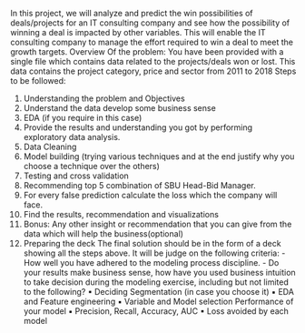 In this project, we will analyze and predict the win possibilities of deals/projects for an IT consulting company and see how the possibility of winning a
deal is impacted by other variables. This will enable the IT consulting company to manage the effort required to win a deal to meet the growth
targets.
Overview Of the problem:
You have been provided with a single file which contains data related to the projects/deals won or lost. This data contains the project category, price and sector from
2011 to 2018
Steps to be followed:
1. Understanding the problem and Objectives
2. Understand the data develop some business sense
3. EDA (if you require in this case)
4. Provide the results and understanding you got by performing exploratory data analysis.
5. Data Cleaning
6. Model building (trying various techniques and at the end justify why you choose a technique over the others)
7. Testing and cross validation
8. Recommending top 5 combination of SBU Head-Bid Manager.
9. For every false prediction calculate the loss which the company will face.
10. Find the results, recommendation and visualizations
11. Bonus: Any other insight or recommendation that you can give from the data which will help the business(optional)
12. Preparing the deck
The final solution should be in the form of a deck showing all the steps above. It will be judge on the following criteria: - How well you have adhered to the modeling
process discipline. - Do your results make business sense, how have you used business intuition to take decision during the modeling exercise, including but not
limited to the following?
▪ Deciding Segmentation (in case you choose it)
▪ EDA and Feature engineering
▪ Variable and Model selection
Performance of your model
▪ Precision, Recall, Accuracy, AUC
▪ Loss avoided by each model
